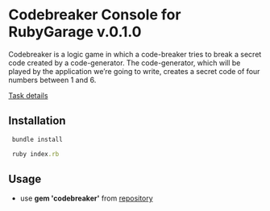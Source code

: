 # Codebreaker Console for RubyGarage v.0.1.0

Codebreaker is a logic game in which a code-breaker tries to break a secret code created by a code-generator.
The code-generator, which will be played by the application we’re going to write, creates a secret code of four numbers between 1 and 6.

[Task details](https://docs.google.com/document/d/1VW3Mk1W-pGkq0FadPih689_k971Zy8inzk6UCPHDLzs/edit#heading=h.xk6yw344nayg)

## Installation

```ruby
 bundle install
```

```ruby
 ruby index.rb
```

## Usage

* use **gem 'codebreaker'** from [repository](https://github.com/Turzhanskyi/codebreaker-rg)

